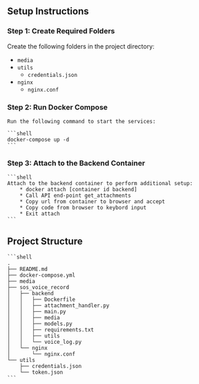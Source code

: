 
## Setup Instructions

### Step 1: Create Required Folders

Create the following folders in the project directory:

- `media`
- `utils`
  - `credentials.json`
- `nginx`
  - `nginx.conf`

### Step 2: Run Docker Compose

    Run the following command to start the services:

    ```shell
    docker-compose up -d
    ```

### Step 3: Attach to the Backend Container
    ```shell
    Attach to the backend container to perform additional setup:
        * docker attach [container id backend]
        * Call API end-point get_attachments
        * Copy url from container to browser and accept 
        * Copy code from browser to keybord input
        * Exit attach
    ```


## Project Structure
    ```shell
    .
    ├── README.md
    ├── docker-compose.yml
    ├── media
    ├── sos_voice_record
    │   ├── backend
    │   │   ├── Dockerfile
    │   │   ├── attachment_handler.py
    │   │   ├── main.py
    │   │   ├── media
    │   │   ├── models.py
    │   │   ├── requirements.txt
    │   │   ├── utils
    │   │   └── voice_log.py
    │   └── nginx
    │       └── nginx.conf
    └── utils
        ├── credentials.json
        └── token.json
    ```